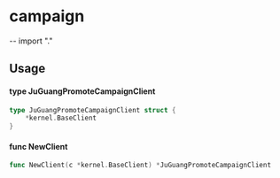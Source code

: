 # campaign
--
    import "."


## Usage

#### type JuGuangPromoteCampaignClient

```go
type JuGuangPromoteCampaignClient struct {
	*kernel.BaseClient
}
```


#### func  NewClient

```go
func NewClient(c *kernel.BaseClient) *JuGuangPromoteCampaignClient
```
